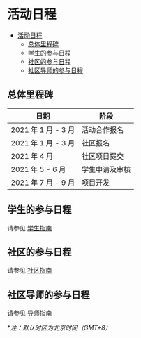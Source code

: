 # 活动日程

<!-- TOC -->

- [活动日程](#活动日程)
  - [总体里程碑](#总体里程碑)
  - [学生的参与日程](#学生的参与日程)
  - [社区的参与日程](#社区的参与日程)
  - [社区导师的参与日程](#社区导师的参与日程)

<!-- /TOC -->

## 总体里程碑

| 日期                 | 阶段           |
| -------------------- | -------------- |
| 2021 年 1 月 - 3 月 | 活动合作报名   |
| 2021 年 1 月 - 3 月  | 社区报名       |
| 2021 年 4 月         | 社区项目提交   |
| 2021 年 5 - 6 月     | 学生申请及审核 |
| 2021 年 7 月 - 9 月  | 项目开发       |

## 学生的参与日程

请参见 [学生指南](student.md)

## 社区的参与日程

请参见 [社区指南](community.md)

## 社区导师的参与日程

请参见 [导师指南](mentor.md)

**注：默认时区为北京时间（GMT+8）*
